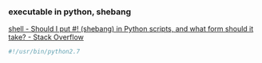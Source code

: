 ### executable in python, shebang 


[shell - Should I put #! (shebang) in Python scripts, and what form should it take? - Stack Overflow](https://stackoverflow.com/questions/6908143/should-i-put-shebang-in-python-scripts-and-what-form-should-it-take "shell - Should I put #! (shebang) in Python scripts, and what form should it take? - Stack Overflow")


 

```python
#!/usr/bin/python2.7

```
